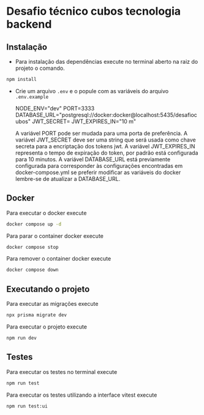 # Desafio técnico cubos tecnologia backend

## Instalação

- Para instalação das dependências execute no terminal aberto na raiz do projeto o comando.

```sh
npm install
```

- Crie um arquivo `.env` e o popule com as variáveis do arquivo `.env.example`

  NODE_ENV="dev"
  PORT=3333
  DATABASE_URL="postgresql://docker:docker@localhost:5435/desafiocubos"
  JWT_SECRET=
  JWT_EXPIRES_IN="10 m"

  A variável PORT pode ser mudada para uma porta de preferência.
  A variável JWT_SECRET deve ser uma string que será usada como chave secreta para a encriptação dos tokens jwt.
  A variável JWT_EXPIRES_IN representa o tempo de expiração do token, por padrão está configurada para 10 minutos.
  A variável DATABASE_URL está previamente configurada para corresponder às configurações encontradas em docker-compose.yml se preferir modificar as variáveis do docker lembre-se de atualizar a DATABASE_URL.

## Docker

Para executar o docker execute

```sh
docker compose up -d
```

Para parar o container docker execute

```sh
docker compose stop
```

Para remover o container docker execute

```sh
docker compose down
```

## Executando o projeto

Para executar as migrações execute

```sh
npx prisma migrate dev
```

Para executar o projeto execute

```sh
npm run dev
```

## Testes

Para executar os testes no terminal execute

```sh
npm run test
```

Para executar os testes utilizando a interface vitest execute

```sh
npm run test:ui
```
